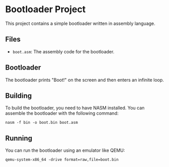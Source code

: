 # Bootloader Project

This project contains a simple bootloader written in assembly language.

## Files

- `boot.asm`: The assembly code for the bootloader.

## Bootloader

The bootloader prints "Boot!" on the screen and then enters an infinite loop.

## Building

To build the bootloader, you need to have NASM installed. You can assemble the bootloader with the following command:

```
nasm -f bin -o boot.bin boot.asm
```
## Running
You can run the bootloader using an emulator like QEMU:

```
qemu-system-x86_64 -drive format=raw,file=boot.bin
```